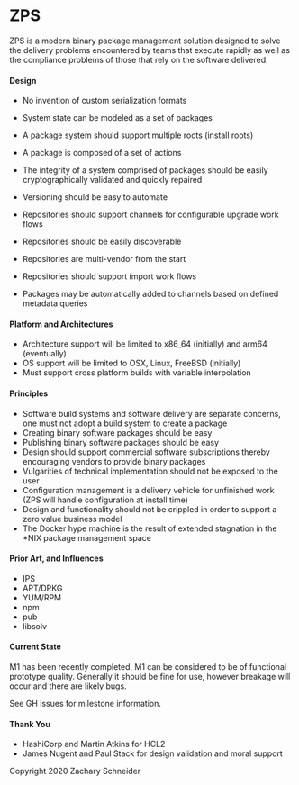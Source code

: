 ZPS
===

ZPS is a modern binary package management solution designed to solve the delivery problems encountered
by teams that execute rapidly as well as the compliance problems of those that rely on the software delivered.

#### Design

- No invention of custom serialization formats
- System state can be modeled as a set of packages
- A package system should support multiple roots (install roots)
- A package is composed of a set of actions
- The integrity of a system comprised of packages should be easily cryptographically validated and quickly repaired

- Versioning should be easy to automate

- Repositories should support channels for configurable upgrade work flows
- Repositories should be easily discoverable
- Repositories are multi-vendor from the start
- Repositories should support import work flows

- Packages may be automatically added to channels based on defined metadata queries

#### Platform and Architectures

- Architecture support will be limited to x86_64 (initially) and arm64 (eventually)
- OS support will be limited to OSX, Linux, FreeBSD (initially)
- Must support cross platform builds with variable interpolation

#### Principles

- Software build systems and software delivery are separate concerns, one must not adopt a build system to create a package
- Creating binary software packages should be easy
- Publishing binary software packages should be easy
- Design should support commercial software subscriptions thereby encouraging vendors to provide binary packages
- Vulgarities of technical implementation should not be exposed to the user
- Configuration management is a delivery vehicle for unfinished work (ZPS will handle configuration at install time)
- Design and functionality should not be crippled in order to support a zero value business model
- The Docker hype machine is the result of extended stagnation in the *NIX package management space

#### Prior Art, and Influences

- IPS
- APT/DPKG
- YUM/RPM
- npm
- pub
- libsolv

#### Current State

M1 has been recently completed. M1 can be considered to be of functional prototype quality. Generally it should be fine
for use, however breakage will occur and there are likely bugs.

See GH issues for milestone information.

#### Thank You

- HashiCorp and Martin Atkins for HCL2
- James Nugent and Paul Stack for design validation and moral support

Copyright 2020 Zachary Schneider
